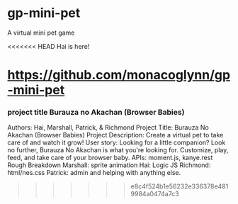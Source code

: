 # gp-mini-pet
A virtual mini pet game


<<<<<<< HEAD
Hai is here!

https://github.com/monacoglynn/gp-mini-pet
=======
### project title Burauza no Akachan (Browser Babies)


Authors: Hai, Marshall, Patrick, & Richmond
Project Title: Burauza No Akachan (Browser Babies)
Project Description: Create a virtual pet to take care of and watch it grow!
User story: Looking for a little companion? Look no further, Burauza No Akachan is what you're looking for. Customize, play, feed, and take care of your browser baby.
APIs: moment.js, kanye.rest
Rough Breakdown
    Marshall: sprite animation
    Hai: Logic JS
    Richmond: html/nes.css
    Patrick: admin and helping with anything else.

>>>>>>> e8c4f524b1e56232e336378e4819984a0474a7c3
